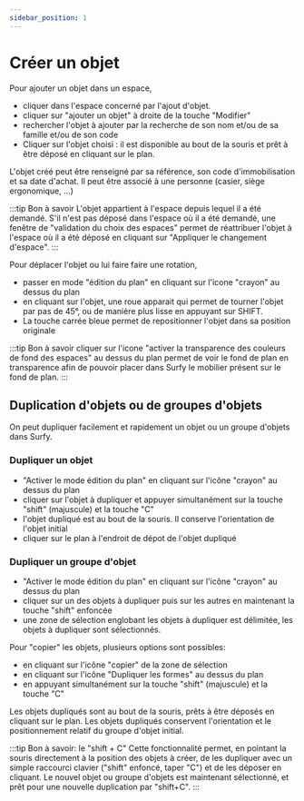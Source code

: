 ```yaml
---
sidebar_position: 1
---
```

# Créer un objet

<Youtube code="tho373GPmY8"/>

Pour ajouter un objet dans un espace,

-   cliquer dans l'espace concerné par l'ajout d'objet.
-   cliquer sur "ajouter un objet" à droite de la touche "Modifier"
-   rechercher l'objet à ajouter par la recherche de son nom et/ou de sa famille et/ou de son code
-   Cliquer sur l'objet choisi : il est disponible au bout de la souris et prêt à être déposé en cliquant sur le plan.

L'objet créé peut être renseigné par sa référence, son code d'immobilisation et sa date d'achat. Il peut être associé à une personne (casier, siège ergonomique, ...)

:::tip Bon à savoir
L'objet appartient à l'espace depuis lequel il a été demandé. S'il n'est pas déposé dans l'espace où il a été demandé, une fenêtre de "validation du choix des espaces" permet de réattribuer l'objet à l'espace où il a été déposé en cliquant sur "Appliquer le changement d'espace".
:::

Pour déplacer l'objet ou lui faire faire une rotation,

-   passer en mode "édition du plan" en cliquant sur l'icone "crayon" au dessus du plan
-   en cliquant sur l'objet, une roue apparait qui permet de tourner l'objet par pas de 45°, ou de manière plus lisse en appuyant sur SHIFT.
-   La touche carrée bleue permet de repositionner l'objet dans sa position originale

:::tip Bon à savoir
cliquer sur l'icone "activer la transparence des couleurs de fond des espaces" au dessus du plan permet de voir le fond de plan en transparence afin de pouvoir placer dans Surfy le mobilier présent sur le fond de plan.
:::

## Duplication d'objets ou de groupes d'objets

<Youtube code="zUIgR14paWY"/>

On peut dupliquer facilement et rapidement un objet ou un groupe d'objets dans Surfy.

### Dupliquer un objet

-   "Activer le mode édition du plan" en cliquant sur l'icône "crayon" au dessus du plan
-   cliquer sur l'objet à dupliquer et appuyer simultanément sur la touche "shift" (majuscule) et la touche "C" 
-   l'objet dupliqué est au bout de la souris. Il conserve l'orientation de l'objet initial
-   cliquer sur le plan à l'endroit de dépot de l'objet dupliqué


### Dupliquer un groupe d'objet

-   "Activer le mode édition du plan" en cliquant sur l'icône "crayon" au dessus du plan
-   cliquer sur un des objets à dupliquer puis sur les autres en maintenant la touche "shift" enfoncée
-   une zone de sélection englobant les objets à dupliquer est délimitée, les objets à dupliquer sont sélectionnés.

Pour "copier" les objets, plusieurs options sont possibles:

-   en cliquant sur l'icône "copier" de la zone de sélection
-   en cliquant sur l'icône "Dupliquer les formes" au dessus du plan
-   en appuyant simultanément sur la touche "shift" (majuscule) et la touche "C"

Les objets dupliqués sont au bout de la souris, prêts à être déposés en cliquant sur le plan.
Les objets dupliqués conservent l'orientation et le positionnement relatif du groupe d'objet initial.

:::tip Bon à savoir: le "shift + C"
Cette fonctionnalité permet, en pointant la souris directement à la position des objets à créer, de les dupliquer avec un simple raccourci clavier ("shift" enfoncé, taper "C") et de les déposer en cliquant. Le nouvel objet ou groupe d'objets est maintenant sélectionné, et prêt pour une nouvelle duplication par "shift+C".
:::






